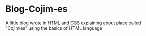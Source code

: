 # Blog-Cojim-es
A little blog wrote in HTML and CSS explaining about place called "Cojimíes" using the basics of HTML language
